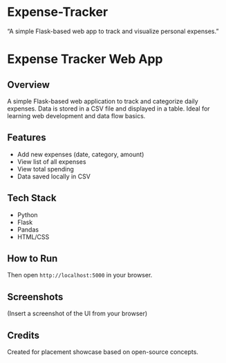 # Expense-Tracker
“A simple Flask-based web app to track and visualize personal expenses.”


# Expense Tracker Web App

## Overview
A simple Flask-based web application to track and categorize daily expenses. Data is stored in a CSV file and displayed in a table. Ideal for learning web development and data flow basics.

## Features
- Add new expenses (date, category, amount)
- View list of all expenses
- View total spending
- Data saved locally in CSV

## Tech Stack
- Python
- Flask
- Pandas
- HTML/CSS

## How to Run



Then open `http://localhost:5000` in your browser.

## Screenshots
(Insert a screenshot of the UI from your browser)

## Credits
Created for placement showcase based on open-source concepts.
